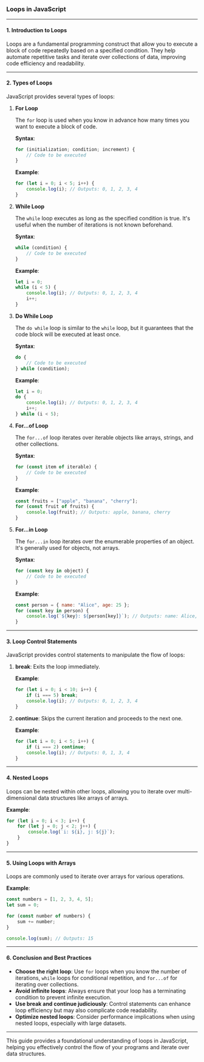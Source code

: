 ### **Loops in JavaScript**

---

#### 1. **Introduction to Loops**

Loops are a fundamental programming construct that allow you to execute a block of code repeatedly based on a specified condition. They help automate repetitive tasks and iterate over collections of data, improving code efficiency and readability.

---

#### 2. **Types of Loops**

JavaScript provides several types of loops:

1. **For Loop**

   The `for` loop is used when you know in advance how many times you want to execute a block of code.

   **Syntax**:
   ```javascript
   for (initialization; condition; increment) {
       // Code to be executed
   }
   ```

   **Example**:
   ```javascript
   for (let i = 0; i < 5; i++) {
       console.log(i); // Outputs: 0, 1, 2, 3, 4
   }
   ```

2. **While Loop**

   The `while` loop executes as long as the specified condition is true. It's useful when the number of iterations is not known beforehand.

   **Syntax**:
   ```javascript
   while (condition) {
       // Code to be executed
   }
   ```

   **Example**:
   ```javascript
   let i = 0;
   while (i < 5) {
       console.log(i); // Outputs: 0, 1, 2, 3, 4
       i++;
   }
   ```

3. **Do While Loop**

   The `do while` loop is similar to the `while` loop, but it guarantees that the code block will be executed at least once.

   **Syntax**:
   ```javascript
   do {
       // Code to be executed
   } while (condition);
   ```

   **Example**:
   ```javascript
   let i = 0;
   do {
       console.log(i); // Outputs: 0, 1, 2, 3, 4
       i++;
   } while (i < 5);
   ```

4. **For...of Loop**

   The `for...of` loop iterates over iterable objects like arrays, strings, and other collections.

   **Syntax**:
   ```javascript
   for (const item of iterable) {
       // Code to be executed
   }
   ```

   **Example**:
   ```javascript
   const fruits = ["apple", "banana", "cherry"];
   for (const fruit of fruits) {
       console.log(fruit); // Outputs: apple, banana, cherry
   }
   ```

5. **For...in Loop**

   The `for...in` loop iterates over the enumerable properties of an object. It's generally used for objects, not arrays.

   **Syntax**:
   ```javascript
   for (const key in object) {
       // Code to be executed
   }
   ```

   **Example**:
   ```javascript
   const person = { name: "Alice", age: 25 };
   for (const key in person) {
       console.log(`${key}: ${person[key]}`); // Outputs: name: Alice, age: 25
   }
   ```

---

#### 3. **Loop Control Statements**

JavaScript provides control statements to manipulate the flow of loops:

1. **break**: Exits the loop immediately.

   **Example**:
   ```javascript
   for (let i = 0; i < 10; i++) {
       if (i === 5) break;
       console.log(i); // Outputs: 0, 1, 2, 3, 4
   }
   ```

2. **continue**: Skips the current iteration and proceeds to the next one.

   **Example**:
   ```javascript
   for (let i = 0; i < 5; i++) {
       if (i === 2) continue;
       console.log(i); // Outputs: 0, 1, 3, 4
   }
   ```

---

#### 4. **Nested Loops**

Loops can be nested within other loops, allowing you to iterate over multi-dimensional data structures like arrays of arrays.

**Example**:
```javascript
for (let i = 0; i < 3; i++) {
    for (let j = 0; j < 2; j++) {
        console.log(`i: ${i}, j: ${j}`);
    }
}
```

---

#### 5. **Using Loops with Arrays**

Loops are commonly used to iterate over arrays for various operations.

**Example**:
```javascript
const numbers = [1, 2, 3, 4, 5];
let sum = 0;

for (const number of numbers) {
    sum += number;
}

console.log(sum); // Outputs: 15
```

---

#### 6. **Conclusion and Best Practices**

- **Choose the right loop**: Use `for` loops when you know the number of iterations, `while` loops for conditional repetition, and `for...of` for iterating over collections.
- **Avoid infinite loops**: Always ensure that your loop has a terminating condition to prevent infinite execution.
- **Use break and continue judiciously**: Control statements can enhance loop efficiency but may also complicate code readability.
- **Optimize nested loops**: Consider performance implications when using nested loops, especially with large datasets.

---

This guide provides a foundational understanding of loops in JavaScript, helping you effectively control the flow of your programs and iterate over data structures.